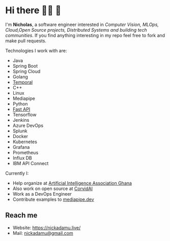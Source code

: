 # Hi there 👋:fire: :juggling_person:	
I'm <strong>Nicholas</strong>, a software engineer interested in <em>Computer Vision, MLOps, Cloud,Open Source projects, Distributed Systems and building tech communities</em>. If you find anything interesting in my repo feel free to fork and make pull requests.

Technologies I work with are:
- Java
- Spring Boot
- Spring Cloud
- Golang
- [Temporal](temporal.io)
- C++
- Linux
- Mediapipe
- Python
- [Fast API](https://fastapi.tiangolo.com/)
- Tensorflow
- Jenkins
- Azure DevOps
- Splunk
- Docker
- Kubernetes
- Grafana
- Prometheus
- Influx DB
- IBM API Connect

Currently I:
- Help organize at [Artificial Intelligence Association Ghana](https://aiagh.net/)
- Also work on open source at [CorvidAI](https://github.com/corvid-ai)
- Work as a DevOps Engineer
- Contribute examples to [mediapipe.dev](https://github.com/mgyaong/awesome-mediapipe/)

## Reach me
- Website: https://nickadamu.live/
- Mail: [nickadamu@gmail.com](mailto:nickadamu@gmail.com)



<!--
**nodamu/nodamu** is a ✨ _special_ ✨ repository because its `README.md` (this file) appears on your GitHub profile.

Here are some ideas to get you started:

- 🔭 I’m currently working on ...
- 🌱 I’m currently learning ...
- 👯 I’m looking to collaborate on ...
- 🤔 I’m looking for help with ...
- 💬 Ask me about ...
- 📫 How to reach me: ...
- 😄 Pronouns: ...
- ⚡ Fun fact: ...
-->
